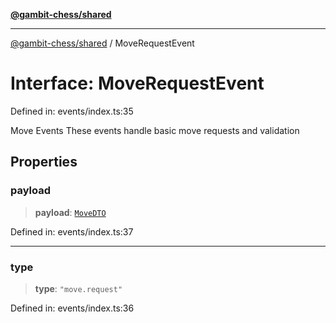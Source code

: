 [**@gambit-chess/shared**](../README.md)

***

[@gambit-chess/shared](../globals.md) / MoveRequestEvent

# Interface: MoveRequestEvent

Defined in: events/index.ts:35

Move Events
These events handle basic move requests and validation

## Properties

### payload

> **payload**: [`MoveDTO`](MoveDTO.md)

Defined in: events/index.ts:37

***

### type

> **type**: `"move.request"`

Defined in: events/index.ts:36
